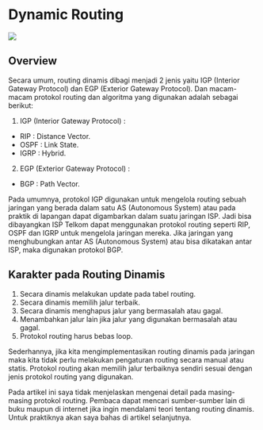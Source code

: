 # Dynamic Routing

<img align="center" src="https://drive.google.com/uc?export=view&id=1M5q6YGct3vs2JXIjxKE7RG4Aq9VSHEoA">

## Overview

Secara umum, routing dinamis dibagi menjadi 2 jenis yaitu IGP (Interior Gateway Protocol) dan EGP (Exterior Gateway Protocol). Dan macam-macam protokol routing dan algoritma yang digunakan adalah sebagai berikut:

1. IGP (Interior Gateway Protocol) :
  - RIP : Distance Vector.
  - OSPF : Link State.
  - IGRP : Hybrid.
    
2. EGP (Exterior Gateway Protocol) :
  - BGP : Path Vector.

Pada umumnya, protokol IGP digunakan untuk mengelola routing sebuah jaringan yang berada dalam satu AS (Autonomous System) atau pada praktik di lapangan dapat digambarkan dalam suatu jaringan ISP. Jadi bisa dibayangkan ISP Telkom dapat menggunakan protokol routing seperti RIP, OSPF dan IGRP untuk mengelola jaringan mereka. Jika jaringan yang menghubungkan antar AS (Autonomous System) atau bisa dikatakan antar ISP, maka digunakan protokol BGP.

## Karakter pada Routing Dinamis

1. Secara dinamis melakukan update pada tabel routing.
2. Secara dinamis memilih jalur terbaik.
3. Secara dinamis menghapus jalur yang bermasalah atau gagal.
4. Menambahkan jalur lain jika jalur yang digunakan bermasalah atau gagal.
5. Protokol routing harus bebas loop.

Sederhannya, jika kita mengimplementasikan routing dinamis pada jaringan maka kita tidak perlu melakukan pengaturan routing secara manual atau statis. Protokol routing akan memilih jalur terbaiknya sendiri sesuai dengan jenis protokol routing yang digunakan.

Pada artikel ini saya tidak menjelaskan mengenai detail pada masing-masing protokol routing. Pembaca dapat mencari sumber-sumber lain di buku maupun di internet jika ingin mendalami teori tentang routing dinamis. Untuk praktiknya akan saya bahas di artikel selanjutnya.
